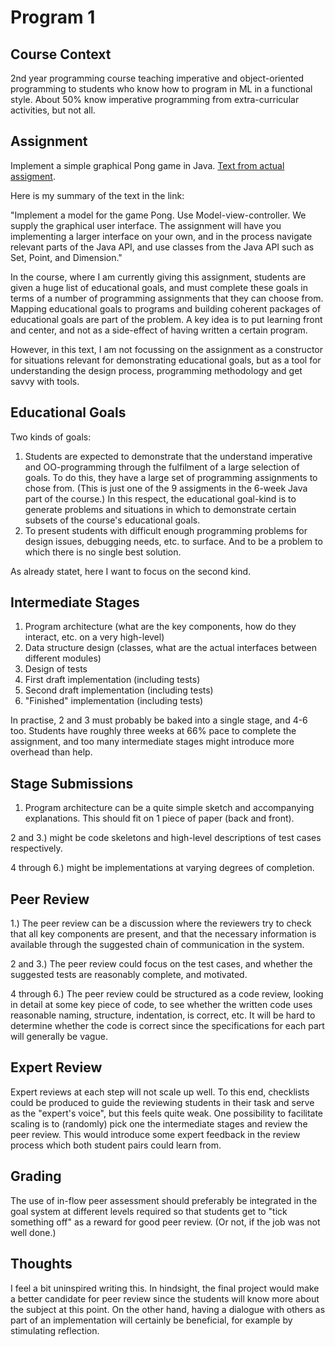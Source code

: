 # Program 1


## Course Context

2nd year programming course teaching imperative and object-oriented programming to students who know how to program in ML in a functional style. About 50% know imperative programming from extra-curricular activities, but not all.

## Assignment

Implement a simple graphical Pong game in Java. [Text from actual assigment](https://github.com/TobiasWrigstad/ioopm/blob/master/uppgifter/fas1/sprint2/pong/uppgift.pdf). 

Here is my summary of the text in the link: 

"Implement a model for the game Pong. Use Model-view-controller. We supply the graphical user interface.
The assignment will have you implementing a larger interface on your own, and in the process navigate 
relevant parts of the Java API, and use classes from the Java API such as Set, Point, and Dimension."

In the course, where I am currently giving this assignment, students are given a huge list of educational goals, and must complete these goals in terms of a number of programming assignments that they can choose from. Mapping educational goals to programs and building coherent packages of educational goals are part of the problem. A key idea is to put learning front and center, and not as a side-effect of having written a certain program.

However, in this text, I am not focussing on the assignment as a constructor for situations relevant for demonstrating educational goals, but as a tool for understanding the design process, programming methodology and get savvy with tools. 


## Educational Goals

Two kinds of goals:

1. Students are expected to demonstrate that the understand imperative and OO-programming through the fulfilment of a large selection of goals. To do this, they have a large set of programming assignments to chose from. (This is just one of the 9 assigments in the 6-week Java part of the course.) In this respect, the educational goal-kind is to generate problems and situations in which to demonstrate certain subsets of the course's educational goals.
2. To present students with difficult enough programming problems for design issues, debugging needs, etc. to surface. And to be a problem to which there is no single best solution. 

As already statet, here I want to focus on the second kind. 


## Intermediate Stages

1. Program architecture (what are the key components, how do they interact, etc. on a very high-level)
2. Data structure design (classes, what are the actual interfaces between different modules)
3. Design of tests
4. First draft implementation (including tests)
5. Second draft implementation  (including tests)
6. "Finished" implementation (including tests)

In practise, 2 and 3 must probably be baked into a single stage, and 4-6 too. Students have roughly three weeks at 66% pace to complete the assignment, and too many intermediate stages might introduce more overhead than help. 

## Stage Submissions

1. Program architecture can be a quite simple sketch and accompanying explanations. This should fit on 1 piece of paper (back and front). 

2 and 3.) might be code skeletons and high-level descriptions of test cases respectively. 

4 through 6.) might be implementations at varying degrees of completion. 

## Peer Review

1.) The peer review can be a discussion where the reviewers try to check that all key components are present, and that the necessary information is available through the suggested chain of communication in the system. 

2 and 3.) The peer review could focus on the test cases, and whether the suggested tests are reasonably complete, and motivated.

4 through 6.) The peer review could be structured as a code review, looking in detail at some key piece of code, to see whether the written code uses reasonable naming, structure, indentation, is correct, etc. It will be hard to determine whether the code is correct since the specifications for each part will generally be vague. 


## Expert Review

Expert reviews at each step will not scale up well. To this end, checklists could be produced to guide the reviewing students in their task and serve as the "expert's voice", but this feels quite weak. One possibility to facilitate scaling is to (randomly) pick one the intermediate stages and review the peer review. This would introduce some expert feedback in the review process which both student pairs could learn from. 


## Grading

The use of in-flow peer assessment should preferably be integrated in the goal system at different levels required so that students get to "tick something off" as a reward for good peer review. (Or not, if the job was not well done.) 


## Thoughts

I feel a bit uninspired writing this. In hindsight, the final project would make a better candidate for peer review since the students will know more about the subject at this point. On the other hand, having a dialogue with others as part of an implementation will certainly be beneficial, for example by stimulating reflection. 
